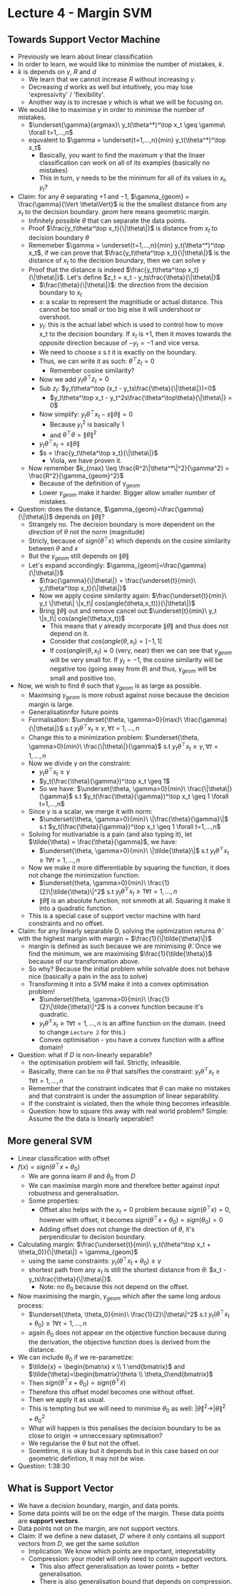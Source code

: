 # Lecture 4 - Margin SVM

## Towards Support Vector Machine
- Previously we learn about linear classification
- In order to learn, we would like to minimise the number of mistakes, $k$.
- $k$ is depends on $\gamma$, $R$ and $d$
  - We learn that we cannot increase $R$ without increasing $\gamma$.
  - Decreasing $d$ works as well but intuitively, you may lose 'expressivity' / 'flexibility'.
  - Another way is to incresae $\gamma$ which is what we will be focusing on. 
- We would like to maximise $\gamma$ in order to minimise the number of mistakes.
  - $\underset{\gamma}{argmax}\ y_t(\theta^*)^\top x_t \geq \gamma\ \forall t=1,...,n$
  - equvalent to $\gamma = \underset{t=1,...,n}{min} y_t(\theta^*)^\top x_t$
    - Basically, you want to find the maximum $\gamma$ that the linaer classification can work on all of its examples (basically no mistakes)
    - This in turn, $\gamma$ needs to be the minimum for all of its values in $x_t, y_t$?
- Claim: for any $\theta$ separating $+1$ and $-1$, $\gamma_{geom} = \frac{\gamma}{\Vert \theta\Vert}$ is the the smallest distance from any $x_t$ to the decision boundary. $geom$ here means geometric margin.
  - Infinitely possible $\theta$ that can separate the data points.
  - Proof $\frac{y_t\theta^\top x_t}{\|\theta\|}$ is distance from $x_t$ to decision boundary $\theta$
  - Rememeber  $\gamma = \underset{t=1,...,n}{min} y_t(\theta^*)^\top x_t$, if we can prove that $\frac{y_t\theta^\top x_t}{\|\theta\|}$ is the distance of $x_t$ to the decision boundary, then we can solve $\gamma$
  - Proof that the distance is indeed $\frac{y_t\theta^\top x_t}{\|\theta\|}$. Let's define $z_t = x_t - y_ts\frac{\theta}{\|\theta\|}$ 
    - $\frac{\theta}{\|\theta\|}$: the direction from the decision boundary to $x_t$
    - $s$: a scalar to represent the magnitiude or actual distance. This cannot be too small or too big else it will undershoot or overshoot.
    - $y_t$: this is the actual label which is used to control how to move x_t to the decision boundary. If $x_t$ is $+1$, then it moves towards the _opposite_ direction because of $-y_t = -1$ and vice versa.
    - We need to choose $s$ s.t it is exactly on the boundary.
    - Thus, we can write it as such: $\theta^\top z_t=0$
      - Remember cosine similarity? 
    - Now we add $y_t\theta^\top z_t=0$
    - Sub $z_t$: $y_t\theta^\top (x_t - y_ts\frac{\theta}{\|\theta\|})=0$
      - $y_t\theta^\top x_t - y_t^2s\frac{\theta^\top\theta}{\|\theta\|} = 0$
    - Now simplify: $y_t\theta^\top x_t - s \|\theta\| = 0$
      - Because $y_t^2$ is basically $1$
      - and $\theta^\top\theta=\|\theta\|^2$
    - $y_t\theta^\top x_t = s \|\theta\|$
    - $s = \frac{y_t\theta^\top x_t}{\|\theta\|}$
      - Viola, we have proven it.
  - Now remember $k_{max} \leq \frac{R^2\|\theta^*\|^2}{\gamma^2} = \frac{R^2}{\gamma_{geom}^2}$
    - Because of the definition of $\gamma_{geom}$
    - Lower $\gamma_{geom}$ make it harder. Bigger allow smaller number of mistakes.
- Question: does the distance, $\gamma_{geom}=\frac{\gamma}{\|\theta\|}$ depends on $\|\theta\|$?
  - Strangely no. The decision boundary is more dependent on the _direction_ of $\theta$ not the norm (magnitude)
  - Stricly, because of $sign(\theta^\top x)$ which depends on the cosine similarity between $\theta$ and  $x$
  - But the $\gamma_{geom}$ still depends on $\|\theta\|$ 
  - Let's expand accordingly: $\gamma_{geom}=\frac{\gamma}{\|\theta\|}$
    - $\frac{\gamma}{\|\theta\|} = \frac{\underset{t}{min}\ y_t\theta^\top x_t}{\|\theta\|}$
    - Now we apply cosine similarity again: $\frac{\underset{t}{min}\ y_t \|\theta\| \|x_t\| cos(angle(\theta,x_t))}{\|\theta\|}$
    - Bring $\|\theta\|$ out and remove cancel out:$\underset{t}{min}\ y_t  \|x_t\| cos(angle(\theta,x_t))$ 
      - This means that $\gamma$ already incorporate $\|\theta\|$ and thus does not depend on it.
      - Consider that $cos(angle(\theta,x_t)=[-1,1]$
      - If  $cos(angle(\theta,x_t)\approx 0$ (very, near) then we can see that $\gamma_{geom}$ will be very small for. If $y_t=-1$, the cosine similarity will be negative too (going away from $\theta$) and thus, $\gamma_{geom}$ will be small and positive too.
- Now, we wish to find $\theta$ such that $\gamma_{geom}$ is as large as possible.
  - Maximsing $\gamma_{geom}$ is more robust against noise because the decision margin is large.
  - Generalisationfor future points
  - Formalisation: $\underset{\theta, \gamma>0}{max}\ \frac{\gamma}{\|\theta\|}$ s.t $y_t\theta^\top x_t \geq \gamma, \forall t=1,...,n$
  - Change this to a minimization problem: $\underset{\theta, \gamma>0}{min}\ \frac{\|\theta\|}{\gamma}$ s.t $y_t\theta^\top x_t \geq \gamma, \forall t=1,...,n$
  - Now we divide $\gamma$ on the constraint: 
    - $y_t\theta^\top x_t \geq \gamma$
    -  $y_t(\frac{\theta}{\gamma})^\top x_t \geq 1$
    -  So we have: $\underset{\theta, \gamma>0}{min}\ \frac{\|\theta\|}{\gamma}$ s.t $y_t(\frac{\theta}{\gamma})^\top x_t \geq 1 \forall t=1,...,n$
  - Since $\gamma$ is a scalar, we merge it with norm:
    - $\underset{\theta, \gamma>0}{min}\ \|\frac{\theta}{\gamma}\|$ s.t $y_t(\frac{\theta}{\gamma})^\top x_t \geq 1 \forall t=1,...,n$   
  - Solving for mutivariable is a pain (and also typing it), let $\tilde{\theta} = \frac{\theta}{\gamma}$, we have:
    - $\underset{\theta, \gamma>0}{min}\ \|\tilde{\theta}\|$ s.t $y_t\tilde{\theta}^\top x_t \geq 1 \forall t=1,...,n$
  - Now we make it more differentiable by squaring the function, it does not change the minimization function:
    - $\underset{theta, \gamma>0}{min}\ \frac{1}{2}\|\tilde{\theta}\|^2$ s.t $y_t\tilde{\theta}^\top x_t \geq 1 \forall t=1,...,n$ 
    - $\|\tilde{\theta}\|$ is an absolute function, not smmoth at all. Squaring it make it into a quadratic function.
  - This is a special case of support vector machine with hard constraints and no offset.
- Claim: for any linearly separable D, solving the optimization returns $\tilde{\theta}$ with the highest margin with margin = $\frac{1}{\|\tilde{\theta}\|}$
  - margin is defined as such because we are minimising  $\tilde{\theta}$. Once we find the minimum, we are maximising $\frac{1}{\tilde{\theta}}$ because of our transformation above.
  - So why? Because the initial problem while solvable does not behave nice (basically a pain in the ass to solve)
  - Transforming it into a SVM make it into a convex optimisation problem!
    -  $\underset{theta, \gamma>0}{min}\ \frac{1}{2}\|\tilde{\theta}\|^2$ is a convex function because it's quadratic. 
    -   $y_t\tilde{\theta}^\top x_t \geq 1 \forall t=1,...,n$ is an affine function on the domain. (need to change `Lecture 2` for this.)
    - Convex optimisation - you have a convex function with a affine domain!
-  Question: what if $D$ is non-linearly separable?
   -  the optimisation problem will fail. Strictly, infeasible.
   -  Basically, there can be no $\tilde{\theta}$ that satsifies the constraint: $y_t\tilde{\theta}^\top x_t \geq 1 \forall t=1,...,n$
   -  Remember that the constraint indicates that $\theta$ can make no mistakes and that constraint is under the assumption of linear separability.
   -  If the constraint is violated, then the whole thing becomes infeasible.
   -  Question: how to square this away with real world problem? Simple: Assume the the data is linearly seperable!!

## More general SVM

- Linear classification with offset
- $f(x) = sign(\theta^\top x + \theta_{0})$
  - We are gonna learn $\theta$ and $\theta_0$ from $D$
  - We can maximise margin more and therefore better against input robustness and generalisation.
  - Some properties:
    - Offset also helps with the $x_t=0$ problem because $sign(\theta^\top x) = 0$, however with offset, it becomes $sign(\theta^\top x + \theta_0) = sign(\theta_0)=0$
    - Adding offset does not change the direction of $\theta$, it's perpendicular to decision boundary.
- Calculating margin: $\frac{\underset{t}{min}\ y_t(\theta^\top x_t + \theta_0)}{\|\theta\|} = \gamma_{geom}$
  - using the same constraints: $y_t(\theta^\top x_t + \theta_0) \geq \gamma$
  - shortest path from any $x_t$ is still the shortest distance from $\theta$: $x_t - y_ts\frac{\theta}{\|\theta\|}$.
    - Note: no $\theta_0$ because this not depend on the offset. 
- Now maximising the margin, $\gamma_{geom}$ which after the same long ardous process:
  - $\underset{\theta, \theta_0}{min}\ \frac{1}{2}\|\theta\|^2$ s.t $y_t(\theta^\top x_t + \theta_0) \geq 1 \forall t=1,...,n$ 
  - again $\theta_0$ does not appear on the objective function because during the derivation, the objective function does is derived from the distance.
- We can include $\theta_0$ if we re-parametize: 
  - $\tilde{x} = \begin{bmatrix} x \\
  1
  \end{bmatrix}$ and $\tilde{\theta}=\begin{bmatrix}\theta \\ \theta_0\end{bmatrix}$
  - Then $sign(\theta^\top x + \theta_0) = sign(\tilde{\theta}^\top \tilde{x})$
  - Therefore this offset model becomes one without offset.
  - Then we apply it as usual.
  - This is tempting but we will need to minimise $\theta_0$ as well: $|\tilde{\theta}\|^2 \rightarrow |\theta\|^2 + \theta_0^2$
  - What will happen is this penalises the decision boundary to be as close to origin $\rightarrow$ unneccessary optimisation?
  - We regularise the $\theta$ but not the offset.
  - Soemtime, it is okay but it depends but in this case based on our geometric defintion, it may not be wise.
- Question: 1:38:30

## What is Support Vector

- We have a decision boundary, margin, and data points.
- Some data points will be on the edge of the margin. These data points are **support vectors**.
- Data points not on the margin, are not support vectors.
- Claim: If we define a new dataset, $D'$ where it only contains all support vectors from $D$, we get the same _solution_
  - Implication: We know which points are important, intepretability
  - Compression: your model will only need to contain support vectors. 
    - This also affect generalisation as lower points =  better generalisation.
    - There is also generalisation bound that depends on compression.
